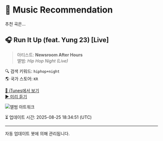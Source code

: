 
# 🎵 Music Recommendation

추천 곡은...

## 🎧 Run It Up (feat. Yung 23) [Live]  
> 아티스트: **Newsroom After Hours**  
> 앨범: _Hip Hop Night (Live)_  

🔍 검색 키워드: `hiphop+night`  
🌎 국가 스토어: `KR`

[🔗 iTunes에서 보기](https://music.apple.com/kr/album/run-it-up-feat-yung-23-live/1627912930?i=1627912940&uo=4)  
[▶️ 미리 듣기](https://audio-ssl.itunes.apple.com/itunes-assets/AudioPreview122/v4/99/65/b3/9965b354-8508-86a1-0385-1c4a3d701d50/mzaf_12305620360901212281.plus.aac.p.m4a)

![앨범 아트워크](https://is1-ssl.mzstatic.com/image/thumb/Music112/v4/ab/ba/3b/abba3bf9-42ef-2219-5239-a63f17c4bfc5/artwork.jpg/100x100bb.jpg)

⏳ 업데이트 시간: 2025-08-25 18:34:51 (UTC)

---
자동 업데이트 봇에 의해 관리됩니다.
